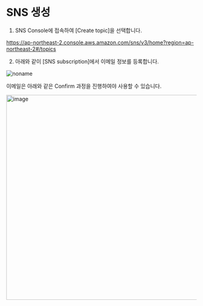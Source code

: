 # SNS 생성

1) SNS Console에 접속하여 [Create topic]을 선택합니다. 

https://ap-northeast-2.console.aws.amazon.com/sns/v3/home?region=ap-northeast-2#/topics

2) 아래와 같이 [SNS subscription]에서 이메일 정보를 등록합니다. 

![noname](https://user-images.githubusercontent.com/52392004/175067977-7558ed0b-c2bf-4ec5-a5d5-62c06536cec9.png)

이메일은 아래와 같은 Confirm 과정을 진행하여야 사용할 수 있습니다. 

<img width="541" alt="image" src="https://user-images.githubusercontent.com/52392004/174943259-5e27ecaf-5981-40ce-b8ee-6147f6c4f58b.png">
